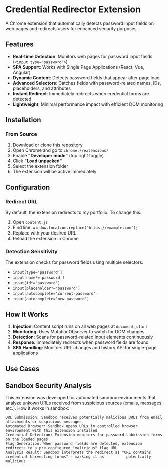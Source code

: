 # Credential Redirector Extension

A Chrome extension that automatically detects password input fields on web pages and redirects users for enhanced security purposes.

## Features

- **Real-time Detection**: Monitors web pages for password input fields (`<input type="password">`)
- **SPA Support**: Works with Single Page Applications (React, Vue, Angular)
- **Dynamic Content**: Detects password fields that appear after page load
- **Advanced Selectors**: Catches fields with password-related names, IDs, placeholders, and attributes
- **Instant Redirect**: Immediately redirects when credential forms are detected
- **Lightweight**: Minimal performance impact with efficient DOM monitoring

## Installation

### From Source
1. Download or clone this repository
2. Open Chrome and go to `chrome://extensions/`
3. Enable **"Developer mode"** (top right toggle)
4. Click **"Load unpacked"**
5. Select the extension folder
6. The extension will be active immediately


## Configuration

### Redirect URL
By default, the extension redirects to my portfolio. To change this:

1. Open `content.js`
2. Find line: `window.location.replace("https://example.com");`
3. Replace with your desired URL
4. Reload the extension in Chrome

### Detection Sensitivity
The extension checks for password fields using multiple selectors:
- `input[type='password']`
- `input[name*='password']`
- `input[id*='password']`
- `input[placeholder*='password']`
- `input[autocomplete='current-password']`
- `input[autocomplete='new-password']`

##  How It Works

1. **Injection**: Content script runs on all web pages at `document_start`
2. **Monitoring**: Uses MutationObserver to watch for DOM changes
3. **Detection**: Scans for password-related input elements continuously
4. **Response**: Immediately redirects when password fields are found
5. **SPA Handling**: Monitors URL changes and history API for single-page applications

## Use Cases

## Sandbox Security Analysis
This extension was developed for automated sandbox environments that analyze unkown URLs received from suspicious sources (emails, messages, etc.).
How it works in sandbox:

    URL Submission: Sandbox receives potentially malicious URLs from email attachments or suspicious messages
    Automated Browser: Sandbox opens URLs in controlled browser environment with this extension installed
    Credential Detection: Extension monitors for password submission forms on the loaded pages
    Flag Generation: When password fields are detected, extension redirects to a pre-configured "malicious" flag URL
    Analysis Result: Sandbox interprets the redirect as "URL contains credential harvesting forms" - marking it as          potentially malicious

